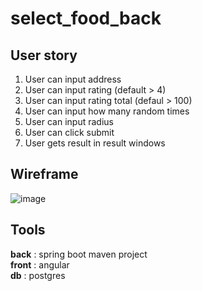 # select_food_back

## User story 
1. User can input address 
2. User can input rating (default > 4)
3. User can input rating total (defaul > 100)
4. User can input how many random times
5. User can input radius 
6. User can click submit 
7. User gets result in result windows


## Wireframe 
![image](https://user-images.githubusercontent.com/48560984/156291095-85bd5a9a-719c-4d21-b077-89ef3cf0a92c.png)

## Tools
**back** : spring boot maven project  
**front** : angular  
**db** : postgres  
